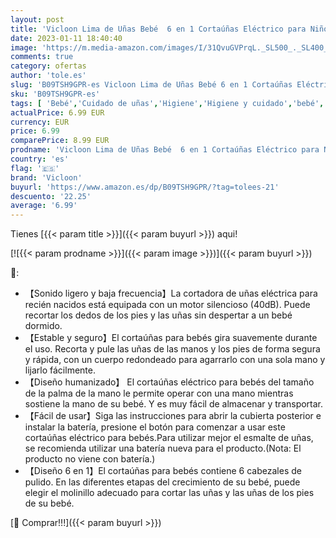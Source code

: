 ```yaml
---
layout: post
title: 'Vicloon Lima de Uñas Bebé  6 en 1 Cortaúñas Eléctrico para Niños  Juego de Uñas para Dedos de Los Pies  Cortaúñas Silencioso Cortador Juego de Uñas El Cuidado del Recién Nacido Azul '
date: 2023-01-11 18:40:40
image: 'https://m.media-amazon.com/images/I/31QvuGVPrqL._SL500_._SL400_.jpg'
comments: true
category: ofertas
author: 'tole.es'
slug: 'B09TSH9GPR-es Vicloon Lima de Uñas Bebé 6 en 1 Cortaúñas Eléctrico para...'
sku: 'B09TSH9GPR-es'
tags: [ 'Bebé','Cuidado de uñas','Higiene','Higiene y cuidado','bebé','nacido','recién','vicloon','🇪🇸', ]
actualPrice: 6.99 EUR
currency: EUR
price: 6.99
comparePrice: 8.99 EUR
prodname: 'Vicloon Lima de Uñas Bebé  6 en 1 Cortaúñas Eléctrico para Niños  Juego de Uñas para Dedos de Los Pies  Cortaúñas Silencioso Cortador Juego de Uñas El Cuidado del Recién Nacido Azul '
country: 'es'
flag: '🇪🇸'
brand: 'Vicloon'
buyurl: 'https://www.amazon.es/dp/B09TSH9GPR/?tag=tolees-21'
descuento: '22.25'
average: '6.99'
---
```


Tienes [{{< param title >}}]({{< param buyurl >}}) aqui!

[![{{< param prodname >}}]({{< param image >}})]({{< param buyurl >}})

🔎:

- 【Sonido ligero y baja frecuencia】La cortadora de uñas eléctrica para recién nacidos está equipada con un motor silencioso (40dB). Puede recortar los dedos de los pies y las uñas sin despertar a un bebé dormido.
- 【Estable y seguro】El cortaúñas para bebés gira suavemente durante el uso. Recorta y pule las uñas de las manos y los pies de forma segura y rápida, con un cuerpo redondeado para agarrarlo con una sola mano y lijarlo fácilmente.
- 【Diseño humanizado】 El cortaúñas eléctrico para bebés del tamaño de la palma de la mano le permite operar con una mano mientras sostiene la mano de su bebé. Y es muy fácil de almacenar y transportar.
- 【Fácil de usar】Siga las instrucciones para abrir la cubierta posterior e instalar la batería, presione el botón para comenzar a usar este cortaúñas eléctrico para bebés.Para utilizar mejor el esmalte de uñas, se recomienda utilizar una batería nueva para el producto.(Nota: El producto no viene con batería.)
- 【Diseño 6 en 1】El cortaúñas para bebés contiene 6 cabezales de pulido. En las diferentes etapas del crecimiento de su bebé, puede elegir el molinillo adecuado para cortar las uñas y las uñas de los pies de su bebé.

[🛒 Comprar!!!]({{< param buyurl >}})
